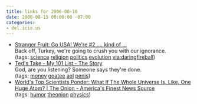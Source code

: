 ```yaml
---
title: links for 2006-08-16
date: 2006-08-15 00:00:00 -07:00
categories:
- del.icio.us
---
```


<ul class="delicious">
	<li>
		<div class="delicious-link"><a href="http://scienceblogs.com/strangerfruit/2006/08/go_usa_were_2_kind_of.php">Stranger Fruit: Go USA! We're #2 .... kind of ...</a></div>
		<div class="delicious-extended">Back off, Turkey, we're going to crush you with our ignorance.</div>
		<div class="delicious-tags">(tags: <a href="http://del.icio.us/torrez/science">science</a> <a href="http://del.icio.us/torrez/religion">religion</a> <a href="http://del.icio.us/torrez/politics">politics</a> <a href="http://del.icio.us/torrez/evolution">evolution</a> <a href="http://del.icio.us/torrez/via:daringfireball">via:daringfireball</a>)</div>
	</li>
	<li>
		<div class="delicious-link"><a href="http://ted.aol.com/index.php?id=4">Ted's Take - My 101 List - The Story</a></div>
		<div class="delicious-extended">God, are you listening? Someone says they're done.</div>
		<div class="delicious-tags">(tags: <a href="http://del.icio.us/torrez/money">money</a> <a href="http://del.icio.us/torrez/goatee">goatee</a> <a href="http://del.icio.us/torrez/aol">aol</a> <a href="http://del.icio.us/torrez/penis">penis</a>)</div>
	</li>
	<li>
		<div class="delicious-link"><a href="http://www.theonion.com/content/node/29433">World's Top Scientists Ponder: What If The Whole Universe Is, Like, One Huge Atom? | The Onion - America's Finest News Source</a></div>
		<div class="delicious-tags">(tags: <a href="http://del.icio.us/torrez/humor">humor</a> <a href="http://del.icio.us/torrez/theonion">theonion</a> <a href="http://del.icio.us/torrez/physics">physics</a>)</div>
	</li>
</ul>
